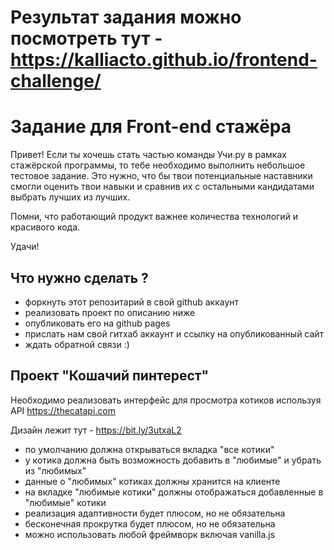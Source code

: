 # Результат задания можно посмотреть тут - https://kalliacto.github.io/frontend-challenge/

# Задание для Front-end стажёра

Привет! Если ты хочешь стать частью команды Учи.ру в рамках стажёрской программы,
то тебе необходимо выполнить небольшое тестовое задание. Это нужно, что бы твои
потенциальные наставники смогли оценить твои навыки и сравнив их с остальными
кандидатами выбрать лучших из лучших.

Помни, что работающий продукт важнее количества технологий и красивого кода.

Удачи!

## Что нужно сделать ?

-   форкнуть этот репозитарий в свой github аккаунт
-   реализовать проект по описанию ниже
-   опубликовать его на github pages
-   прислать нам свой гитхаб аккаунт и ссылку на опубликованный сайт
-   ждать обратной связи :)

## Проект "Кошачий пинтерест"

Необходимо реализовать интерфейс для просмотра котиков используя API https://thecatapi.com

Дизайн лежит тут - https://bit.ly/3utxaL2

-   по умолчанию должна открываться вкладка "все котики"
-   у котика должна быть возможность добавить в "любимые" и убрать из "любимых"
-   данные о "любимых" котиках должны хранится на клиенте
-   на вкладке "любимые котики" должны отображаться добавленные в "любимые" котики
-   реализация адаптивности будет плюсом, но не обязательна
-   бесконечная прокрутка будет плюсом, но не обязательна
-   можно использовать любой фреймворк включая vanilla.js
